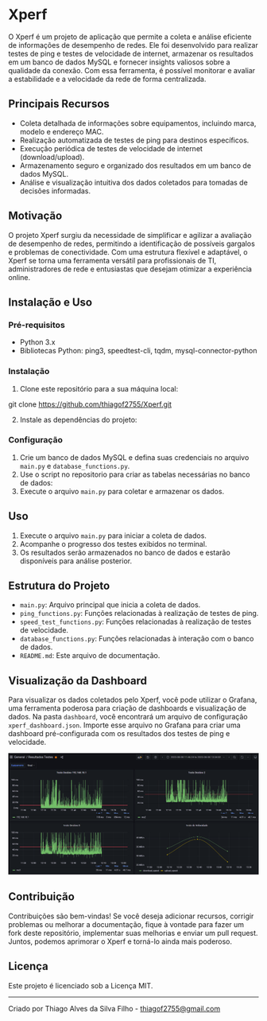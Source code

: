# Xperf

O Xperf é um projeto de aplicação que permite a coleta e análise eficiente de informações de desempenho de redes. Ele foi desenvolvido para realizar testes de ping e testes de velocidade de internet, armazenar os resultados em um banco de dados MySQL e fornecer insights valiosos sobre a qualidade da conexão. Com essa ferramenta, é possível monitorar e avaliar a estabilidade e a velocidade da rede de forma centralizada.

## Principais Recursos

- Coleta detalhada de informações sobre equipamentos, incluindo marca, modelo e endereço MAC.
- Realização automatizada de testes de ping para destinos específicos.
- Execução periódica de testes de velocidade de internet (download/upload).
- Armazenamento seguro e organizado dos resultados em um banco de dados MySQL.
- Análise e visualização intuitiva dos dados coletados para tomadas de decisões informadas.

## Motivação

O projeto Xperf surgiu da necessidade de simplificar e agilizar a avaliação de desempenho de redes, permitindo a identificação de possíveis gargalos e problemas de conectividade. Com uma estrutura flexível e adaptável, o Xperf se torna uma ferramenta versátil para profissionais de TI, administradores de rede e entusiastas que desejam otimizar a experiência online.

## Instalação e Uso

### Pré-requisitos

- Python 3.x
- Bibliotecas Python: ping3, speedtest-cli, tqdm, mysql-connector-python

### Instalação

1. Clone este repositório para a sua máquina local:

git clone https://github.com/thiagof2755/Xperf.git


2. Instale as dependências do projeto:


### Configuração

1. Crie um banco de dados MySQL e defina suas credenciais no arquivo `main.py` e `database_functions.py`.
2. Use o script no repositorio para criar as tabelas necessárias no banco de dados:
3. Execute o arquivo `main.py` para coletar e armazenar os dados.

## Uso

1. Execute o arquivo `main.py` para iniciar a coleta de dados.
2. Acompanhe o progresso dos testes exibidos no terminal.
3. Os resultados serão armazenados no banco de dados e estarão disponíveis para análise posterior.

## Estrutura do Projeto

- `main.py`: Arquivo principal que inicia a coleta de dados.
- `ping_functions.py`: Funções relacionadas à realização de testes de ping.
- `speed_test_functions.py`: Funções relacionadas à realização de testes de velocidade.
- `database_functions.py`: Funções relacionadas à interação com o banco de dados.
- `README.md`: Este arquivo de documentação.

## Visualização da Dashboard

Para visualizar os dados coletados pelo Xperf, você pode utilizar o Grafana, uma ferramenta poderosa para criação de dashboards e visualização de dados. Na pasta `dashboard`, você encontrará um arquivo de configuração `xperf_dashboard.json`. Importe esse arquivo no Grafana para criar uma dashboard pré-configurada com os resultados dos testes de ping e velocidade.

![Exemplo de Dashboard Xperf](dashboard.png)

## Contribuição

Contribuições são bem-vindas! Se você deseja adicionar recursos, corrigir problemas ou melhorar a documentação, fique à vontade para fazer um fork deste repositório, implementar suas melhorias e enviar um pull request. Juntos, podemos aprimorar o Xperf e torná-lo ainda mais poderoso.

## Licença

Este projeto é licenciado sob a Licença MIT.

---

Criado por Thiago Alves da Silva Filho - thiagof2755@gmail.com
